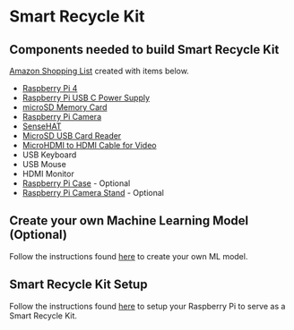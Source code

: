 # Smart Recycle Kit


## Components needed to build Smart Recycle Kit
[Amazon Shopping List](https://www.amazon.com/hz/wishlist/ls/23FOJ731YT9VW?ref_=wl_share) created with items below. 

* [Raspberry Pi 4](https://www.amazon.com/Raspberry-Model-2019-Quad-Bluetooth/dp/B07TC2BK1X/ref=sr_1_1)
* [Raspberry Pi USB C Power Supply](https://www.amazon.com/CanaKit-Raspberry-Power-Supply-USB-C/dp/B07TYQRXTK/)
* [microSD Memory Card](https://www.amazon.com/Samsung-MicroSDHC-Adapter-MB-ME32GA-AM/dp/B06XWN9Q99/)
* [Raspberry Pi Camera](https://www.amazon.com/Raspberry-Pi-Camera-Module-Megapixel/dp/B01ER2SKFS/ref=sxts_sxwds-bia-wc-drs2_0)
* [SenseHAT](https://www.amazon.com/RASPBERRY-PI-RASPBERRYPI-SENSEHAT-Raspberry-Orientation-Temperature/dp/B014HDG74S/ref=sr_1_5)
* [MicroSD USB Card Reader](https://www.amazon.com/SanDisk-MobileMate-microSD-Card-Reader/dp/B07G5JV2B5)
* [MicroHDMI to HDMI Cable for Video](https://www.amazon.com/AmazonBasics-Flexible-Micro-Cable-6-Foot/dp/B07KSDB25X)
* USB Keyboard
* USB Mouse
* HDMI Monitor
* [Raspberry Pi Case](https://www.amazon.com/gp/product/B07X5Y81C6/ref=ppx_yo_dt_b_asin_title_o02_s00) - Optional
* [Raspberry Pi Camera Stand](https://www.amazon.com/Makeronics-Acrylic-Holder-Raspberry-Transparent/dp/B07SQL2RNR/ref=sr_1_4) - Optional


## Create your own Machine Learning Model (Optional)
Follow the instructions found [here](ml/README.md) to create your own ML model.


## Smart Recycle Kit Setup
Follow the instructions found [here](pi/README.md) to setup your Raspberry Pi to serve as a Smart Recycle Kit.